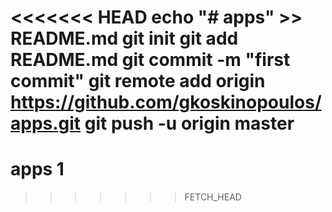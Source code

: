 <<<<<<< HEAD
echo "# apps" >> README.md
git init
git add README.md
git commit -m "first commit"
git remote add origin https://github.com/gkoskinopoulos/apps.git
git push -u origin master
=======
# apps 1
>>>>>>> FETCH_HEAD
